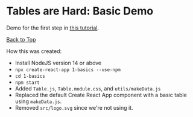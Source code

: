 # Tables are Hard: Basic Demo

Demo for the first step in [this tutorial](https://blog.px.dev/tables-are-hard-2).

[Back to Top](../README.md)

How this was created:
* Install NodeJS version 14 or above
* `npx create-react-app 1-basics --use-npm`
* `cd 1-basics`
* `npm start`
* Added `Table.js`, `Table.module.css`, and `utils/makeData.js`
* Replaced the default Create React App component with a basic table using `makeData.js`.
* Removed `src/logo.svg` since we're not using it.
